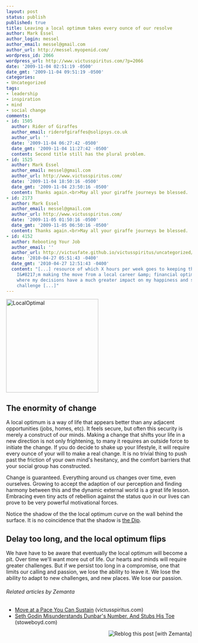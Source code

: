 ```yaml
---
layout: post
status: publish
published: true
title: Leaving a local optimum takes every ounce of our resolve
author: Mark Essel
author_login: messel
author_email: messel@gmail.com
author_url: http://messel.myopenid.com/
wordpress_id: 2066
wordpress_url: http://www.victusspiritus.com/?p=2066
date: '2009-11-04 02:51:19 -0500'
date_gmt: '2009-11-04 09:51:19 -0500'
categories:
- Uncategorized
tags:
- leadership
- inspiration
- mind
- social change
comments:
- id: 1505
  author: Rider of Giraffes
  author_email: riderofgiraffes@solipsys.co.uk
  author_url: ''
  date: '2009-11-04 06:27:42 -0500'
  date_gmt: '2009-11-04 11:27:42 -0500'
  content: Second title still has the plural problem.
- id: 1525
  author: Mark Essel
  author_email: messel@gmail.com
  author_url: http://www.victusspiritus.com/
  date: '2009-11-04 18:50:16 -0500'
  date_gmt: '2009-11-04 23:50:16 -0500'
  content: Thanks again.<br>May all your giraffe journeys be blessed.
- id: 2173
  author: Mark Essel
  author_email: messel@gmail.com
  author_url: http://www.victusspiritus.com/
  date: '2009-11-05 01:50:16 -0500'
  date_gmt: '2009-11-05 06:50:16 -0500'
  content: Thanks again.<br>May all your giraffe journeys be blessed.
- id: 4152
  author: Rebooting Your Job
  author_email: ''
  author_url: http://victusfate.github.io/victusspiritus/uncategorized/2010/04/27/rebooting-your-job/
  date: '2010-04-27 05:51:43 -0400'
  date_gmt: '2010-04-27 12:51:43 -0400'
  content: "[...] resource of which X hours per week goes to keeping the lights on.
    I&#8217;m making the move from a local career &amp; financial optimal to a life
    where my decisions have a much greater impact on my happiness and success. The
    challenge [...]"
---
```

<p><img class="size-full wp-image-2069" title="LocalOptimal" src="{{ site.url }}/assets/2009/11/LocalOptimal.gif" alt="LocalOptimal" width="250" height="254" /></p>
<h2>The enormity of change</h2>
<p>A local optimum is a way of life that appears better than any adjacent opportunities (jobs, homes, etc). It feels secure, but often this security is merely a construct of our minds. Making a change that shifts your life in a new direction is not only frightening, to many it requires an outside force to initiate the change. If you do decide to shake up your lifestyle, it will require every ounce of your will to make a real change. It is no trivial thing to push past the friction of your own mind's hesitancy, and the comfort barriers that your social group has constructed.</p>
<p>Change is guaranteed. Everything around us changes over time, even ourselves. Growing to accept the adaption of our perception and finding harmony between this and the dynamic external world is a great life lesson. Embracing even tiny acts of rebellion against the status quo in our lives can prove to be very powerful motivational forces.</p>
<p>Notice the shadow of the the local optimum curve on the wall behind the surface. It is no coincidence that the shadow is <a href="http://victusfate.github.io/victusspiritus/uncategorized/2009/10/12/ignore-everybody-the-dip-double-feature-book-review/">the Dip</a>.</p>
<h2>Delay too long, and the local optimum flips</h2>
<p>We have have to be aware that eventually the local optimum will become a pit. Over time we'll want more out of life. Our hearts and minds will require greater challenges. But if we persist too long in a compromise, one that limits our calling and passion, we lose the ability to leave it. We lose the ability to adapt to new challenges, and new places. We lose our passion.</p>
<h6 class="zemanta-related-title" style="font-size: 1em;">Related articles by Zemanta</h6>
<ul class="zemanta-article-ul">
<li class="zemanta-article-ul-li"><a href="http://victusfate.github.io/victusspiritus/uncategorized/2009/10/25/move-at-a-pace-you-can-sustain/">Move at a Pace You Can Sustain</a> (victusspiritus.com)</li>
<li class="zemanta-article-ul-li"><a href="http://www.stoweboyd.com/message/2009/10/seth-godin-misunderstands-dunbars-number.html">Seth Godin Misunderstands Dunbar's Number, And Stubs His Toe</a> (stoweboyd.com)</li>
</ul>
<div class="zemanta-pixie" style="margin-top: 10px; height: 15px;"><a class="zemanta-pixie-a" title="Reblog this post [with Zemanta]" href="http://reblog.zemanta.com/zemified/dab55ad3-10fa-47bb-92f0-1f6a203cfc78/"><img class="zemanta-pixie-img" style="border: none; float: right;" src="http://img.zemanta.com/reblog_e.png?x-id=dab55ad3-10fa-47bb-92f0-1f6a203cfc78" alt="Reblog this post [with Zemanta]" /></a><span class="zem-script more-related pretty-attribution"><script src="http://static.zemanta.com/readside/loader.js" type="text/javascript"></script></span></div>
